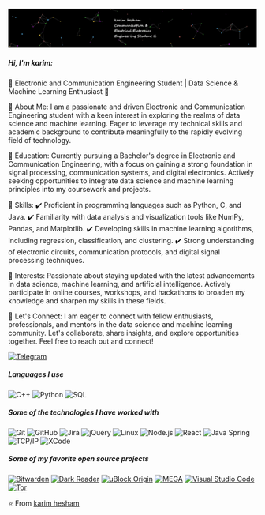 [![Header](https://github.com/kemo2003/kemo2003/blob/main/profile.gif)](https://www.instagram.com/karimhesham469)


##### Hi, I'm karim:

🔹 Electronic and Communication Engineering Student | Data Science & Machine Learning Enthusiast 🔹

🔸 About Me:
I am a passionate and driven Electronic and Communication Engineering student with a keen interest in exploring the realms of data science and machine learning. Eager to leverage my technical skills and academic background to contribute meaningfully to the rapidly evolving field of technology.

🔸 Education:
Currently pursuing a Bachelor's degree in Electronic and Communication Engineering, with a focus on gaining a strong foundation in signal processing, communication systems, and digital electronics. Actively seeking opportunities to integrate data science and machine learning principles into my coursework and projects.

🔸 Skills:
✔️ Proficient in programming languages such as Python, C, and Java.
✔️ Familiarity with data analysis and visualization tools like NumPy, Pandas, and Matplotlib.
✔️ Developing skills in machine learning algorithms, including regression, classification, and clustering.
✔️ Strong understanding of electronic circuits, communication protocols, and digital signal processing techniques.


🔸 Interests:
Passionate about staying updated with the latest advancements in data science, machine learning, and artificial intelligence. Actively participate in online courses, workshops, and hackathons to broaden my knowledge and sharpen my skills in these fields.

🔸 Let's Connect:
I am eager to connect with fellow enthusiasts, professionals, and mentors in the data science and machine learning community. Let's collaborate, share insights, and explore opportunities together. Feel free to reach out and connect!

[![Telegram](https://img.shields.io/badge/-TELEGRAM-2CA5E0?style=for-the-badge&logo=telegram&logoColor=white)](https://t.me/kemo_469)

##### Languages I use

![C++](https://img.shields.io/badge/-C++-000000?style=flat&logo=c%2B%2B)
![Python](https://img.shields.io/badge/-Python-000000?style=flat&logo=python)
![SQL](https://img.shields.io/badge/-SQL-000000?style=flat&logo=postgresql)

##### Some of the technologies I have worked with

![Git](https://img.shields.io/badge/-Git-222222?style=flat&logo=git&logoColor=F05032)
![GitHub](https://img.shields.io/badge/-GitHub-222222?style=flat&logo=github&logoColor=181717)
![Jira](https://img.shields.io/badge/-Jira-222222?style=flat&logo=jira-software&logoColor=white&logoColor=0052CC)
![jQuery](https://img.shields.io/badge/-jQuery-222222?style=flat&logo=jQuery&logoColor=0769AD)
![Linux](https://img.shields.io/badge/-Linux-222222?style=flat&logo=linux&logoColor=FCC624)
![Node.js](https://img.shields.io/badge/-Node.js-222222?style=flat&logo=node.js&logoColor=339933)
![React](https://img.shields.io/badge/-React-222222?style=flat&logo=React&logoColor=61DAFB)
![Java Spring](https://img.shields.io/badge/-Spring-222222?style=flat&logo=spring&logoColor=6DB33F)
![TCP/IP](https://img.shields.io/badge/-TCP/IP-222222?style=flat&logo=cisco&logoColor=white)
![XCode](https://img.shields.io/badge/-XCode-222222?style=flat&logo=XCode&logoColor=1575F9)

##### Some of my favorite open source projects

[![Bitwarden](https://img.shields.io/badge/-Bitwarden-444444?style=flat&logo=bitwarden&logoColor=175DDC)](https://github.com/bitwarden)
[![Dark Reader](https://img.shields.io/badge/-Dark&#32;Reader-444444?style=flat&logo=Dark-Reader&logoColor=2f7485)](https://github.com/darkreader/darkreader)
[![uBlock Origin](https://img.shields.io/badge/-uBlock&#32;Origin-444444?style=flat&logo=UBlock-Origin&logoColor=800000)](https://github.com/gorhill/uBlock)
[![MEGA](https://img.shields.io/badge/-MEGA-444444?style=flat&logo=mega&logoColor=D9272E)](ttps://github.com/meganz/)
[![Visual Studio Code](https://img.shields.io/badge/-VSCode-444444?style=flat&logo=visual-studio-code&logoColor=007ACC)](https://github.com/microsoft/vscode)
[![Tor](https://img.shields.io/badge/-Tor-444444?style=flat&logo=tor&logoColor=7E4798)](https://www.torproject.org/)



⭐️ From [karim hesham]((https://github.com/kemo2003)https://github.com/kemo2003)
